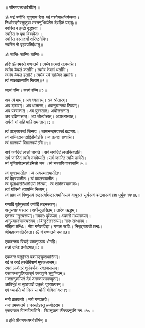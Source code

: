 ॥ श्रीगणपत्यथर्वशीर्षम् ॥

ॐ भद्रं कर्णेभिः शृणुयाम देवाः भद्रं पश्येमाक्षभिर्यजत्राः।  
स्थिरैरङ्गैस्तुष्टुवा सस्तनूभिर्व्यशेम देवहितं यदायुः॥  
स्वस्ति न इन्द्रो वृद्धश्रवाः।  
स्वस्ति नः पूषा विश्ववेदाः।  
स्वस्ति नस्तार्क्ष्यो अरिष्टनेमिः।  
स्वस्ति नो बृहस्पतिर्दधातु॥  

ॐ शान्तिः शान्तिः शान्तिः॥

हरिः ॐ नमस्ते गणपतये। त्वमेव प्रत्यक्षं तत्त्वमसि।  
त्वमेव केवलं कर्तासि। त्वमेव केवलं धर्तासि।  
त्वमेव केवलं हर्तासि। त्वमेव सर्वं खल्विदं ब्रह्मासि।  
त्वं साक्षादात्मासि नित्यम्॥१॥

ऋतं वच्मि। सत्यं वच्मि॥२॥

अव त्वं माम्। अव वक्तारम्। अव श्रोतारम्।  
अव दातारम्। अव धातारम्। अवानूचानमव शिष्यम्।  
अव पश्चात्तात्। अव पुरस्तात्। अवोत्तरात्तात्।  
अव दक्षिणात्तात्। अव चोर्ध्वात्तात्। अवाधरात्तात्।  
सर्वतो मां पाहि पाहि समन्तात्॥३॥

त्वं वाङ्मयस्त्वं चिन्मयः। त्वमानन्दमयस्त्वं ब्रह्ममयः।  
त्वं सच्चिदानन्दाद्वितीयोऽसि। त्वं प्रत्यक्षं ब्रह्मासि।  
त्वं ज्ञानमयो विज्ञानमयोऽसि॥४॥

सर्वं जगदिदं त्वत्तो जायते। सर्वं जगदिदं त्वत्तस्तिष्ठति।  
सर्वं जगदिदं त्वयि लयमेष्यति। सर्वं जगदिदं त्वयि प्रत्येति।  
त्वं भूमिरापोऽनलोऽनिलो नभः। त्वं चत्वारि वाक्पदानि॥५॥

त्वं गुणत्रयातीतः। त्वं अवस्थात्रयातीतः।  
त्वं देहत्रयातीतः। त्वं कालत्रयातीतः।  
त्वं मूलाधारस्थितोऽसि नित्यम्। त्वं शक्तित्रयात्मकः।  
त्वां योगिनो ध्यायन्ति नित्यम्।  
त्वं ब्रह्मा त्वं विष्णुस्त्वं रुद्रस्त्वमिन्द्रस्त्वमग्निस्त्वं वायुस्त्वं सूर्यस्त्वं चन्द्रमास्त्वं ब्रह्म भूर्भुवः स्वः॥६॥

गणादिं पूर्वमुच्चार्य वर्णादिं तदनन्तरम्।  
अनुस्वारः परतरः। अर्धेन्दुलसितम्। तारेण ऋद्धम्।  
एतत्तव मनुस्वरूपम्। गकारः पूर्वरूपम्। अकारो मध्यमरूपम्।  
अनुस्वारश्चान्त्यरूपम्। बिन्दुरुत्तररूपम्। नादः सन्धानम्।  
संहिता सन्धिः। सैषा गणेशविद्या। गणक ऋषिः। निचृद्गायत्री छन्दः।  
श्रीमहागणपतिर्देवता। ॐ गं गणपतये नमः॥७॥

एकदन्ताय विद्महे वक्रतुण्डाय धीमहि।  
तन्नो दन्तिः प्रचोदयात्॥८॥

एकदन्तं चतुर्हस्तं पाशमङ्कुशधारिणम्।  
रदं च वरदं हस्तैर्बिभ्राणं मूषकध्वजम्॥  
रक्तं लम्बोदरं शूर्पकर्णकं रक्तवाससम्।  
रक्तगन्धानुलिप्ताङ्गं रक्तपुष्पैः सुपूजितम्॥  
भक्तानुकम्पिनं देवं जगत्कारणमच्युतम्।  
आविर्भूतं च सृष्ट्यादौ प्रकृतेः पुरुषात्परम्॥  
एवं ध्यायति यो नित्यं स योगी योगिनां वरः॥९॥

नमो व्रातपतये। नमो गणपतये।  
नमः प्रमथपतये। नमस्तेऽस्तु लम्बोदराय।  
एकदन्ताय विघ्नविनाशिने। शिवसुताय श्रीवरदमूर्तये नमः॥१०॥

॥ इति श्रीगणपत्यथर्वशीर्षम् ॥


